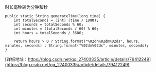 
时长毫秒转为分钟和秒
```
public static String generateTime(long time) {
    int totalSeconds = (int) (time / 1000);
    int seconds = totalSeconds % 60;
    int minutes = (totalSeconds / 60) % 60;
    int hours = totalSeconds / 3600;

    return hours > 0 ? String.format("%02dh%02dm%02ds", hours, minutes, seconds) : String.format("%02dm%02ds", minutes, seconds);
}
```
[详细地址：https://blog.csdn.net/qq_27400335/article/details/79412249](https://blog.csdn.net/qq_27400335/article/details/79412249)